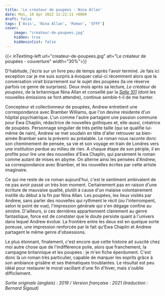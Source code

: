 ```yaml
---
title: 'Le créateur de poupées - Nina Allan'
date: Mon, 18 Apr 2022 12:22:11 +0000
draft: false
tags: ['Avis', 'Nina Allan', 'Roman', 'SFFF']
cover: 
    image: "createur-de-poupees.jpg"
    hidden: true
    hiddeninlist: false
---
```


{{< inTextImg-left url="createur-de-poupees.jpg" alt="Le créateur de poupées - couverture" width="30%">}}

D'habitude, j'écris sur un livre peu de temps après l'avoir terminé. Je fais ici exception car je me suis surpris à évoquer celui-ci récemment alors que la conversation virait bizarrement sur le sujet des poupées (la vie réserve parfois ce genre de surprises). Deux mois après sa lecture, _Le créateur de poupées_, de la britannique Nina Allan et conseillé par la [_Salle 101_](https://emission.salle101.org/) (dont les nouvelles émissions se font attendre), continue semble-t-il de me hanter.

Concepteur et collectionneur de poupées, Andrew entretient une correspondance avec Bramber Williams, que l'on devine résidente d'un hôpital psychiatrique. L'un comme l'autre partagent une passion commune pour Ewa Chaplin, rédactrice de nouvelles gothiques et, elle-aussi, créatrice de poupées. Personnage singulier de très petite taille (qui se qualifie lui-même de nain), Andrew se met soudain en tête d'aller retrouver sa bien-aimée Bramber sans la prévenir au préalable. Le roman nous raconte donc son cheminement de pensée, sa vie et son voyage en train de Londres vers une institution perdue au milieu de rien. A chaque étape de son périple, il en profite pour lire une des nouvelles d'Ewa Chaplin, qui parsèment le roman comme autant de mises en abyme. On alterne ainsi les pensées d'Andrew, sa correspondance avec Bramber, et les nouvelles écrites par cette artiste imaginaire.

Ce qui me reste de ce roman aujourd'hui, c'est le sentiment ambivalent de ne pas avoir passé un très bon moment. Certainement pas en raison d'une écriture de mauvaise qualité, plutôt à cause d'un malaise volontairement instillé du début à la fin par Nina Allan. Les poupées, les lieux visités par Andrew, sans parler des nouvelles qui rythment le récit (ou l'interrompent, selon le point de vue), l'impression générale qui s'en dégage confine au sinistre. D'ailleurs, si ces dernières appartiennent clairement au genre fantastique, force est de constater que le doute persiste quant à l'univers dans lequel Andrew évolue. La frontière entre les deux est en quelque sorte poreuse, une impression renforcée par le fait qu'Ewa Chaplin et Andrew partagent le même genre d'obsessions.

Le plus étonnant, finalement, c'est encore que cette histoire ait suscité chez moi autre chose que de l'indifférence polie, alors que franchement, la campagne britannique et les poupées : je m'en fiche éperdument. C'est donc là un roman très particulier, capable de marquer les esprits grâce à son ambiance grisâtre et ses thématiques troublantes. Le résultat est peu idéal pour restaurer le moral vacillant d'une fin d'hiver, mais s'oublie difficilement.

_Sortie originale (anglais) : 2019 / Version française : 2021 (traduction : Bernard Sigaud)_